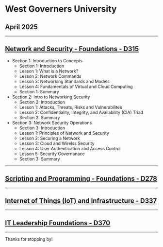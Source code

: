 # West Governers University

## April 2025

---

## [Network and Security - Foundations - D315](./Network-and-Security-D315/Network-and-Security-D315.md)

* Section 1: Introduction to Concepts
    + Section 1: Introduction
    + Lesson 1: What is a Network?
    + Lesson 2: Network Commands
    + Lesson 3: Networking Standards and Models
    + Lesson 4: Fundamentals of Virtual and Cloud Computing
    + Section 1: Summary
* Section 2: Intro to Networking Security
    + Section 2: Introduction 
    + Lesson 1: Attacks, Threats, Risks and Vulnerabilites
    + Lesson 2: Confidentiality,  Integrity, and Availability (CIA) Triad
    + Section 2: Summary
* Section 3: Network Security Operations
    + Section 3: Introduction
    + Lesson 1: Principles of Network and Security
    + Lesson 2: Securing a Network 
    + Lesson 3: Cloud and Wirelss Security
    + Lesson 4: User Authentication abd Access Control
    + Lesson 5: Security Governanace
    + Section 3: Summary

---

## [Scripting and Programming - Foundations - D278](./Scripting-and-Programming-D278/Scripting-and-Programming-D278.md)

---

## [Internet of Things (IoT) and Infrastructure - D337](./Internet-of-Things-IoT-and-Infrastructure-D337/Internet-of-Things-IoT-and-Infrastructure-D337.md)

---

## [IT Leadership Foundations - D370](./Internet-of-Things-IoT-and-Infrastructure-D337/Internet-of-Things-IoT-and-Infrastructure-D337.md)

---

Thanks for stopping by!
